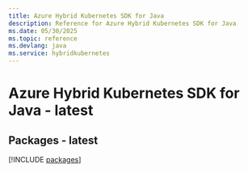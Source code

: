 ```yaml
---
title: Azure Hybrid Kubernetes SDK for Java
description: Reference for Azure Hybrid Kubernetes SDK for Java
ms.date: 05/30/2025
ms.topic: reference
ms.devlang: java
ms.service: hybridkubernetes
---
```

# Azure Hybrid Kubernetes SDK for Java - latest
## Packages - latest
[!INCLUDE [packages](hybrid-kubernetes-index.md)]